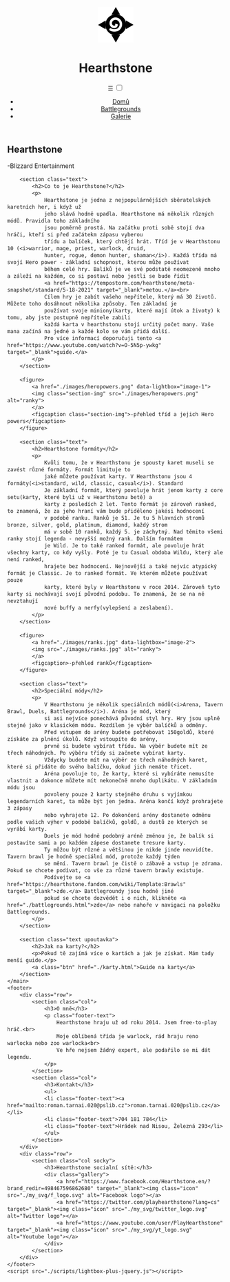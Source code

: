<!DOCTYPE html>
<html lang="cs">
<head>
    <meta charset="UTF-8">
    <meta http-equiv="X-UA-Compatible" content="IE=edge">
    <meta name="viewport" content="width=device-width, initial-scale=1.0">
    <link rel="stylesheet" href="./styles/lightbox.css">
    <link rel="stylesheet" href="./styles/normalize.css">
    <link rel="stylesheet" href="./styles/main.css">
    <title>Hearthstone Titulka</title>
</head>
<body>
    <header>
        <div class="nav-titulka">
        <img class="icon" src="./my_svg/hs_logo.svg" alt="HS - logo">
        <h1>Hearthstone</h1>
        </div>
        <nav>
            <label for="toggle">&#9776;</label>
            <input type="checkbox" id="toggle">
            <ul class="menu">
                <li><a href="./index.html">Domů</a></li>
                <li><a href="./battlegrounds.html">Battlegrounds</a></li>
                <li><a href="./galerie.html">Galerie</a></li> 
            </ul>
        </nav>
    </header>
    <main>
        <section class="full-screen title-image centered-content">
            <h1 class="titulka">Hearthstone</h1>
            <p>-Blizzard Entertainment</p>
        </section>

        <section class="text">
            <h2>Co to je Hearthstone?</h2>
            <p>
                Hearthstone je jedna z nejpopulárnějších sběratelských karetních her, i když už
                jeho slává hodně upadla. Hearthstone má několik různých módů. Pravidla toho základního
                jsou poměrně prostá. Na začátku proti sobě stojí dva hráči, kteří si před začátekm zápasu vyberou
                třídu a balíček, který chtějí hrát. Tříd je v Hearthstonu 10 (<i>warrior, mage, priest, warlock, druid, 
                hunter, rogue, demon hunter, shaman</i>). Každá třída má svojí Hero power - základní schopnost, kterou může používat
                během celé hry. Balíků je ve své podstatě neomezeně mnoho a záleží na každém, co si postaví nebo jestli se bude řídit
                <a href="https://tempostorm.com/hearthstone/meta-snapshot/standard/5-18-2021" target="_blank">metou.</a><br>
                Cílem hry je zabít vašeho nepřítele, který má 30 životů. Můžete toho dosáhnout několika způsoby. Ten základní je 
                používat svoje miniony(karty, které mají útok a životy) k tomu, aby jste postupně nepřítele zabili
                každá karta v hearthstonu stojí určitý počet many. Vaše mana začíná na jedné a každé kolo se vám přidá další.
                Pro více informací doporučuji tento <a href="https://www.youtube.com/watch?v=O-5N5p-ywkg" target="_blank">guide.</a>
            </p>
        </section>

        <figure>
            <a href="./images/heropowers.png" data-lightbox="image-1">
            <img class="section-img" src="./images/heropowers.png" alt="ranky">
            </a>
            <figcaption class="section-img">-přehled tříd a jejich Hero powers</figcaption>
        </figure> 

        <section class="text">
            <h2>Hearthstone formáty</h2>
            <p>
                Kvůli tomu, že v Hearthstonu je spousty karet museli se zavést různé formáty. Formát limituje to
                jaké můžete používat karty. V Hearthstonu jsou 4 formáty(<i>standard, wild, classic, casual</i>). Standard
                Je základní formát, který povoluje hrát jenom karty z core setu(karty, které byli už v Hearthstonu betě) a
                karty z posledích 2 let. Tento formát je zároveň ranked, to znamená, že za jeho hraní vám bude přiděleno jakési hodnocení
                v podobě ranku. Ranků je 51. Je tu 5 hlavních stromů bronze, silver, gold, platinum, diamond, každý strom
                má v sobě 10 ranků, každý 5. je záchytný. Nad těmito všemi ranky stojí legenda - nevyšší možný rank. Dalším formátem
                je Wild. Je to také ranked formát, ale povoluje hrát všechny karty, co kdy vyšly. Poté je tu Casual obdoba Wildu, který ale není ranked,
                hrajete bez hodnocení. Nejnovější a také nejvíc atypický formát je Classic. Je to ranked formát. Ve kterém můžete používat pouze
                karty, které byly v Hearthstonu v roce 2014. Zároveň tyto karty si nechávají svojí původní podobu. To znamená, že se na ně nevztahují
                nové buffy a nerfy(vylepšení a zeslabení).
            </p>
        </section>

        <figure>
            <a href="./images/ranks.jpg" data-lightbox="image-2">
            <img src="./images/ranks.jpg" alt="ranky">
            </a>
            <figcaption>-přehled ranků</figcaption>
        </figure>

        <section class="text">
            <h2>Speciální módy</h2>
            <p>
                V Hearthstonu je několik speciálních módů(<i>Arena, Tavern Brawl, Duels, Battlegrounds</i>). Aréna je mód, který
                si asi nejvíce ponechává původní styl hry. Hry jsou uplně stejné jako v klasickém módu. Rozdílem je výběr balíčků a odměny.
                Před vstupem do arény budete potřebovat 150goldů, které získáte za plnění úkolů. Když vstoupíte do arény, 
                prvně si budete vybírat třídu. Na výběr budete mít ze třech náhodných. Po výběru třídy si začnete vybírat karty.
                Vždycky budete mít na výběr ze třech náhodných karet, které si přidáte do svého balíčku, dokud jich nemáte třicet.
                Aréna povoluje to, že karty, které si vybíráte nemusíte vlastnit a dokonce můžete mít nekonečně mnoho duplikátu. V základním módu jsou
                povoleny pouze 2 karty stejného druhu s vyjímkou legendarních karet, ta může být jen jedna. Aréna končí když prohrajete 3 zápasy
                nebo vyhrajete 12. Po dokončení arény dostanete odměnu podle vašich výher v podobě balíčků, goldů, a dustů ze kterých se vyrábí karty.
                Duels je mód hodně podobný aréně změnou je, že balík si postavíte sami a po každém zápese dostanete tresure karty.
                Ty můžou být různé a většinou je nikde jinde neuvidíte. Tavern brawl je hodně speciální mód, protože každý týden
                se mění. Tavern brawl je čistě o zábavě a vstup je zdrama. Pokud se chcete podívat, co vše za různé tavern brawly existuje.
                Podívejte se <a href="https://hearthstone.fandom.com/wiki/Template:Brawls" target="_blank">zde.</a> Battlegroundy jsou hodně jiné
                pokud se chcete dozvědět i o nich, klikněte <a href="./battlegrounds.html">zde</a> nebo nahoře v navigaci na položku Battlegrounds.
            </p>
        </section>

        <section class="text upoutavka">
            <h2>Jak na karty?</h2>
            <p>Pokud tě zajímá více o kartách a jak je získat. Mám tady menší guide.</p>
            <a class="btn" href="./karty.html">Guide na karty</a>
        </section>
    </main>
    <footer>
        <div class="row">
            <section class="col">
                <h3>O mně</h3>
                <p class="footer-text">
                    Hearthstone hraju už od roku 2014. Jsem free-to-play hráč.<br>
                    Moje oblíbená třída je warlock, rád hraju reno warlocka nebo zoo warlocka<br>
                    Ve hře nejsem žádný expert, ale podařilo se mi dát legendu.
                </p>
            </section>
            <section class="col">
                <h3>Kontakt</h3>
                <ul>
                <li class="footer-text"><a href="mailto:roman.tarnai.020@pslib.cz">roman.tarnai.020@pslib.cz</a></li>
                <li class="footer-text">704 181 784</li>
                <li class="footer-text">Hrádek nad Nisou, Železná 293</li>
                </ul>
            </section>
        </div>
        <div class="row">
            <section class="col socky">
                <h3>Hearthstone socialní sítě:</h3>
                <div class="gallery">
                    <a href="https://www.facebook.com/Hearthstone.en/?brand_redir=498467596862680" target="_blank"><img class="icon" src="./my_svg/f_logo.svg" alt="Facebook logo"></a>
                    <a href="https://twitter.com/playhearthstone?lang=cs" target="_blank"><img class="icon" src="./my_svg/twitter_logo.svg" alt="Twitter logo"></a>
                    <a href="https://www.youtube.com/user/PlayHearthstone" target="_blank"><img class="icon" src="./my_svg/yt_logo.svg" alt="Youtube logo"></a>
                </div>
            </section>
        </div>  
    </footer>
    <script src="./scripts/lightbox-plus-jquery.js"></script>
</body>
</html>
